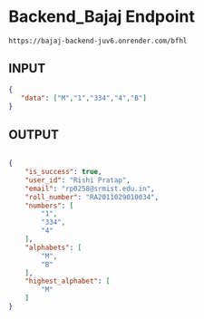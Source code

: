 # Backend_Bajaj Endpoint
`https://bajaj-backend-juv6.onrender.com/bfhl`

## INPUT

```json
{
   "data": ["M","1","334","4","B"]
}
```

## OUTPUT

```json

{
    "is_success": true,
    "user_id": "Rishi Pratap",
    "email": "rp0258@srmist.edu.in",
    "roll_number": "RA2011029010034",
    "numbers": [
        "1",
        "334",
        "4"
    ],
    "alphabets": [
        "M",
        "B"
    ],
    "highest_alphabet": [
        "M"
    ]
}

```
